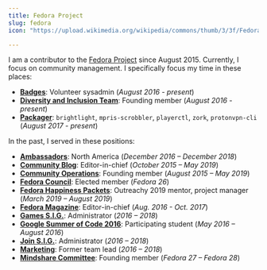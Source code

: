 ```yaml
---
title: Fedora Project
slug: fedora
icon: "https://upload.wikimedia.org/wikipedia/commons/thumb/3/3f/Fedora_logo.svg/2000px-Fedora_logo.svg.png"

---
```


I am a contributor to the <a href="https://docs.fedoraproject.org/en-US/project/" target="_blank">Fedora Project</a> since August 2015.
Currently, I focus on community management.
I specifically focus my time in these places:

* [**Badges**](https://docs.fedoraproject.org/en-US/badges/):
  Volunteer sysadmin (_August 2016 - present_)
* [**Diversity and Inclusion Team**](https://docs.fedoraproject.org/en-US/diversity-inclusion/):
  Founding member (_August 2016 - present_)
* [**Packager**](https://fedoraproject.org/wiki/Join_the_package_collection_maintainers):
  `brightlight`, `mpris-scrobbler`, `playerctl`, `zork`, `protonvpn-cli` (_August 2017 - present_)

In the past, I served in these positions:

* [**Ambassadors**](https://fedoraproject.org/wiki/Ambassadors):
  North America (_December 2016 – December 2018_)
* [**Community Blog**](https://communityblog.fedoraproject.org/author/jflory7/):
  Editor-in-chief (_October 2015 – May 2019_)
* [**Community Operations**](https://docs.fedoraproject.org/en-US/commops/):
  Founding member (_August 2015 – May 2019_)
* [**Fedora Council**](https://docs.fedoraproject.org/en-US/council/):
  Elected member (_Fedora 26_)
* [**Fedora Happiness Packets**](https://pagure.io/fedora-commops/fedora-happiness-packets):
  Outreachy 2019 mentor, project manager (_March 2019 – August 2019_)
* [**Fedora Magazine**](https://fedoramagazine.org/author/jflory7/):
  Editor-in-chief (_Aug. 2016 - Oct. 2017_)
* [**Games S.I.G.**](https://fedoraproject.org/wiki/SIGs/Games):
  Administrator (_2016 – 2018_)
* [**Google Summer of Code 2016**](https://docs.fedoraproject.org/en-US/mentored-projects/gsoc/2016/):
  Participating student (_May 2016 – August 2016_)
* [**Join S.I.G.**](https://docs.fedoraproject.org/en-US/fedora-join/):
  Administrator (_2016 – 2018_)
* [**Marketing**](https://fedoraproject.org/wiki/Marketing):
  Former team lead (_2016 – 2018_)
* [**Mindshare Committee**](https://docs.fedoraproject.org/en-US/mindshare-committee/):
  Founding member (_Fedora 27 – Fedora 28_)
